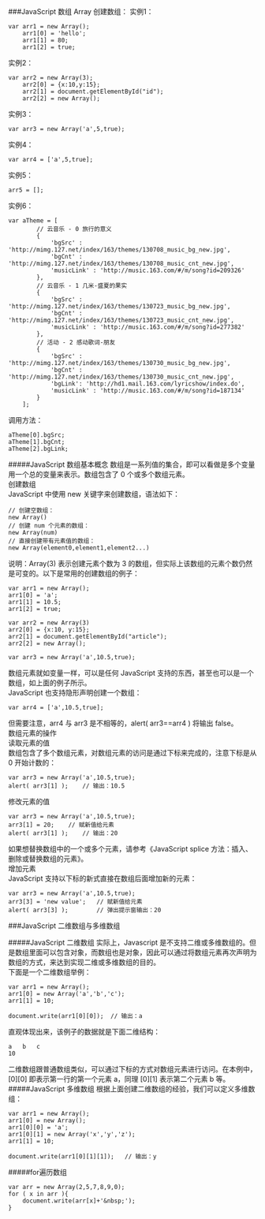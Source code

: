 ###JavaScript 数组 Array
创建数组：
实例1：

    var arr1 = new Array();
        arr1[0] = 'hello';
        arr1[1] = 80;
        arr1[2] = true;

实例2：

    var arr2 = new Array(3);
        arr2[0] = {x:10,y:15};
        arr2[1] = document.getElementById("id");
        arr2[2] = new Array();

实例3：

    var arr3 = new Array('a',5,true);

实例4：

    var arr4 = ['a',5,true];

实例5：

    arr5 = [];

实例6：

    var aTheme = [
        	// 云音乐 - 0 旅行的意义
            {
                'bgSrc' : 'http://mimg.127.net/index/163/themes/130708_music_bg_new.jpg',
                'bgCnt' : 'http://mimg.127.net/index/163/themes/130708_music_cnt_new.jpg',
                'musicLink' : 'http://music.163.com/#/m/song?id=209326'
            },
            // 云音乐 - 1 几米-盛夏的果实
            {
                'bgSrc' : 'http://mimg.127.net/index/163/themes/130723_music_bg_new.jpg',
                'bgCnt' : 'http://mimg.127.net/index/163/themes/130723_music_cnt_new.jpg',
                'musicLink' : 'http://music.163.com/#/m/song?id=277382'
            },
            // 活动 - 2 感动歌词-朋友
            {
                'bgSrc' : 'http://mimg.127.net/index/163/themes/130730_music_bg_new.jpg',
                'bgCnt' : 'http://mimg.127.net/index/163/themes/130730_music_cnt_new.jpg',
                'bgLink': 'http://hd1.mail.163.com/lyricshow/index.do',
                'musicLink' : 'http://music.163.com/#/m/song?id=187134'
            }
    	];

调用方法：

    aTheme[0].bgSrc;
    aTheme[1].bgCnt;
    aTheme[2].bgLink;

#####JavaScript 数组基本概念
数组是一系列值的集合，即可以看做是多个变量用一个总的变量来表示。数组包含了 0 个或多个数组元素。     
创建数组       
JavaScript 中使用 new 关键字来创建数组，语法如下：       

    // 创建空数组：
    new Array()
    // 创建 num 个元素的数组：
    new Array(num)
    // 直接创建带有元素值的数组：
    new Array(element0,element1,element2...)

说明：Array(3) 表示创建元素个数为 3 的数组，但实际上该数组的元素个数仍然是可变的。以下是常用的创建数组的例子：

    var arr1 = new Array();
    arr1[0] = 'a';
    arr1[1] = 10.5;
    arr1[2] = true;
           
    var arr2 = new Array(3)
    arr2[0] = {x:10, y:15};
    arr2[1] = document.getElementById("article");
    arr2[2] = new Array();
          
    var arr3 = new Array('a',10.5,true);

数组元素就如变量一样，可以是任何 JavaScript 支持的东西，甚至也可以是一个数组，如上面的例子所示。      
JavaScript 也支持隐形声明创建一个数组：      

    var arr4 = ['a',10.5,true];

但需要注意，arr4 与 arr3 是不相等的，alert( arr3==arr4 ) 将输出 false。       
数组元素的操作       
读取元素的值       
数组包含了多个数组元素，对数组元素的访问是通过下标来完成的，注意下标是从 0 开始计数的：

    var arr3 = new Array('a',10.5,true);
    alert( arr3[1] );    // 输出：10.5

修改元素的值

    var arr3 = new Array('a',10.5,true);
    arr3[1] = 20;    // 赋新值给元素
    alert( arr3[1] );    // 输出：20

如果想替换数组中的一个或多个元素，请参考《JavaScript splice 方法：插入、删除或替换数组的元素》。        
增加元素      
JavaScript 支持以下标的新式直接在数组后面增加新的元素：        

    var arr3 = new Array('a',10.5,true);
    arr3[3] = 'new value';   // 赋新值给元素
    alert( arr3[3] );        // 弹出提示窗输出：20

###JavaScript 二维数组与多维数组

#####JavaScript 二维数组
实际上，Javascript 是不支持二维或多维数组的。但是数组里面可以包含对象，而数组也是对象，因此可以通过将数组元素再次声明为数组的方式，来达到实现二维或多维数组的目的。        
下面是一个二维数组举例：       

    var arr1 = new Array();
    arr1[0] = new Array('a','b','c');
    arr1[1] = 10;
          
    document.write(arr1[0][0]);  // 输出：a

直观体现出来，该例子的数据就是下面二维结构：

    a   b   c
    10

二维数组跟普通数组类似，可以通过下标的方式对数组元素进行访问。在本例中，[0][0] 即表示第一行的第一个元素 a，同理 [0][1] 表示第二个元素 b 等。
#####JavaScript 多维数组
根据上面创建二维数组的经验，我们可以定义多维数组：

    var arr1 = new Array();
    arr1[0] = new Array();
    arr1[0][0] = 'a';
    arr1[0][1] = new Array('x','y','z');
    arr1[1] = 10;
          
    document.write(arr1[0][1][1]);   // 输出：y

#####for遍历数组

    var arr = new Array(2,5,7,8,9,0);
    for ( x in arr ){
        document.write(arr[x]+'&nbsp;');
    }
